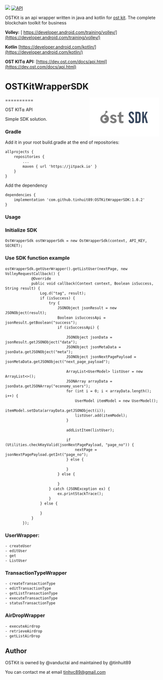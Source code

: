 [![](https://jitpack.io/v/tinhuit89/OSTKitWrapperSDK.svg)](https://jitpack.io/#tinhuit89/OSTKitWrapperSDK) [![API](https://img.shields.io/badge/API-15%2B-brightgreen.svg?style=flat)](https://android-arsenal.com/api?level=15)

OSTKit is an api wrapper written in java and kotlin for [ost kit](https://ost.com/). The complete blockchain toolkit for business



**Volley:** [ https://developer.android.com/training/volley/](https://developer.android.com/training/volley/)

**Kotlin** [https://developer.android.com/kotlin/](https://developer.android.com/kotlin/)

**OST KIT⍺ API:** [https://dev.ost.com/docs/api.html](https://dev.ost.com/docs/api.html)


# OSTKitWrapperSDK

<img align='right' src='https://github.com/tinhuit89/OSTKitWrapperSDK/blob/master/art/OST-SDK.png' height='128'/>

==========

OST KIT⍺ API

Simple SDK solution.

### Gradle

Add it in your root build.gradle at the end of repositories:

```
allprojects {
	repositories {
		...
		maven { url 'https://jitpack.io' }
	}
}
```
Add the dependency

```
dependencies {
	implementation 'com.github.tinhuit89:OSTKitWrapperSDK:1.0.2'
}
```

### Usage

### Initialize SDK

```
OstWrapperSdk ostWrapperSdk = new OstWrapperSdk(context, API_KEY, SECRET);
```

### Use SDK function example

```
ostWrapperSdk.getUserWrapper().getListUser(nextPage, new VolleyRequestCallback() {
            @Override
            public void callback(Context context, Boolean isSuccess, String result) {
                Log.d("tag", result);
                if (isSuccess) {
                    try {
                        JSONObject jsonResult = new JSONObject(result);
                        Boolean isSuccessApi = jsonResult.getBoolean("success");
                        if (isSuccessApi) {

                            JSONObject jsonData = jsonResult.getJSONObject("data");
                            JSONObject jsonMetaData = jsonData.getJSONObject("meta");
                            JSONObject jsonNextPagePayload = jsonMetaData.getJSONObject("next_page_payload");

                            ArrayList<UserModel> listUser = new ArrayList<>();
                            JSONArray arrayData = jsonData.getJSONArray("economy_users");
                            for (int i = 0; i < arrayData.length(); i++) {
                                UserModel itemModel = new UserModel();
                                itemModel.setData(arrayData.getJSONObject(i));
                                listUser.add(itemModel);
                            }

                            addListItem(listUser);

                            if (Utilities.checkKeyValid(jsonNextPagePayload, "page_no")) {
                                nextPage = jsonNextPagePayload.getInt("page_no");
                            } else {

                            }
                        } else {
                            
                        }
                    } catch (JSONException ex) {
                        ex.printStackTrace();
                    }
                } else {
                   
                }
            }
        });

```

### UserWrapper:

```
- createUser
- editUser
- get
- ListUser
```

### TransactionTypeWrapper
```
- createTransactionType
- editTransactionType
- getListTransactionType
- executeTransactionType
- statusTransactionType
```

### AirDropWrapper

```
- executeAirdrop
- retrieveAirdrop
- getListAirDrop

```

## Author

OSTKit is owned by @vanductai and maintained by @tinhuit89

You can contact me at email [tinhvc89@gmail.com]()
